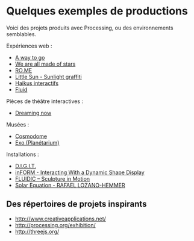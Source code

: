 Quelques exemples de productions
=======

Voici des projets produits avec Processing, ou des environnements semblables.


Expériences web :

- [A way to go](http://a-way-to-go.com/)
- [We are all made of stars](http://www.play-create.com/id.php?032)
- [RO.ME](http://www.ro.me/tech/)
- [Little Sun - Sunlight graffiti](http://lightgraffiti.littlesun.com/)
- [Haikus interactifs](http://haikusinteractifs.com/)
- [Fluid](http://haxiomic.github.io/GPU-Fluid-Experiments/html5/)

Pièces de théâtre interactives :

- [Dreaming now](https://vimeo.com/81609646)

Musées :

- [Cosmodome](http://gsmprjct.com/en/projects/cosmodome)
- [Exo (Planétarium)](http://www.youtube.com/watch?v=1dzrn8bCCsw)

Installations :

- [D.I.G.I.T.](https://vimeo.com/79332227)
- [inFORM - Interacting With a Dynamic Shape Display](https://vimeo.com/79179138)
- [FLUIDIC – Sculpture in Motion](https://vimeo.com/63338826)
- [Solar Equation - RAFAEL LOZANO-HEMMER](http://www.lozano-hemmer.com/solar_equation.php)


## Des répertoires de projets inspirants

- http://www.creativeapplications.net/
- http://processing.org/exhibition/
- http://threejs.org/